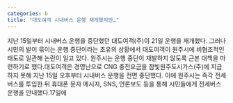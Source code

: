 ```yaml
---
categories: b
title: "대도여객 시내버스 운행 재개했지만…"
---
```

지난 15일부터 시내버스 운행을 중단했던 대도여객(주)이 21일 운행을 재개했다. 그러나 시민의 발이 묶이는 운행 중단이라는 초유의 상황에서 대도여객이 원주시에 비협조적인 태도로 일관해 논란이 일고 있다. 원주시는 운행 중단이 재발하지 않도록 근본 대책을 마련하기로 했다.대도여객은 경영난으로 CNG 충전요금을 참빛원주도시가스(주)에 지급하지 못해 지난 15일 오후부터 시내버스 운행을 전면 중단했다. 이에 원주시는 즉각 전세버스를 투입한 뒤 휴대폰 문자 메시지, SNS, 언론보도 등을 통해 시민들에게 전세버스 운행을 안내했다.17일에